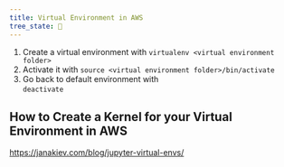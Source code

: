 ```yaml
---
title: Virtual Environment in AWS
tree_state: 🌱
---
```


1. Create a virtual environment with 
`virtualenv <virtual environment folder>`
2. Activate it with 
`source <virtual environment folder>/bin/activate`
3. Go back to default environment with  
`deactivate`


## How to Create a Kernel for your Virtual Environment in AWS
https://janakiev.com/blog/jupyter-virtual-envs/